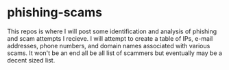 # phishing-scams
This repos is where I will post some identification and analysis of phishing and scam attempts I recieve. I will attempt to create a table of IPs, e-mail addresses, phone numbers, and domain names associated with various scams. It won't be an end all be all list of scammers but eventually may be a decent sized list.
